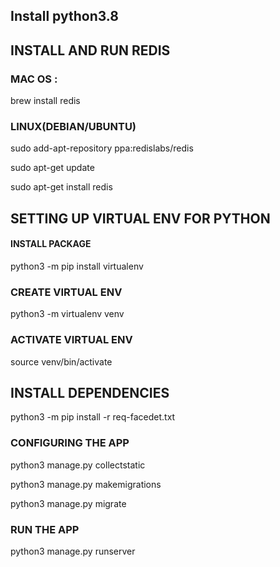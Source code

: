##  Install python3.8

## INSTALL AND RUN REDIS
### MAC OS : 
brew install redis 

### LINUX(DEBIAN/UBUNTU)

sudo add-apt-repository ppa:redislabs/redis

sudo apt-get update

sudo apt-get install redis


## SETTING UP VIRTUAL ENV FOR PYTHON

#### INSTALL PACKAGE

python3 -m pip install virtualenv


### CREATE VIRTUAL ENV

python3 -m virtualenv venv

### ACTIVATE VIRTUAL ENV

source venv/bin/activate


## INSTALL DEPENDENCIES

python3 -m pip install -r req-facedet.txt


### CONFIGURING THE APP

python3 manage.py collectstatic

python3 manage.py makemigrations

python3 manage.py migrate


### RUN THE APP

python3 manage.py runserver 

